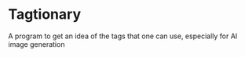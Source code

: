 # Tagtionary
A program to get an idea of the tags that one can use, especially for AI image generation
